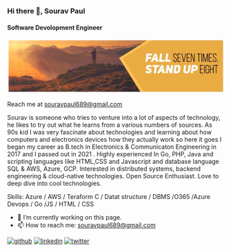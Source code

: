 ### Hi there 👋, Sourav Paul
#### Software Devolopment Engineer
![Technical Analyst](https://github.com/Sourav19990711/SouravPaul/blob/main/1656956102604.jpg?raw=true)


Reach me at souravpaul689@gmail.com

Sourav is someone who tries to venture into a lot of aspects of technology, he likes to try out what he learns from a various numbers of sources.
As 90s kid I was very fascinate about technologies and learning about how computers and electronics devices how they actually work so here it goes I began my career as B.tech in Electronics & Communicaton Engineering in 2017 and I passed out in 2021 .
Highly experienced In Go, PHP, Java and scripting languages like HTML,CSS and Javascript and database language SQL & AWS, Azure, GCP. Interested in distributed systems, backend engineering & cloud-native technologies. Open Source Enthusiast. Love to deep dive into cool technologies.



Skills: Azure / AWS / Teraform  C / Datat structure / DBMS /O365 /Azure Devops / Go /JS / HTML / CSS

- 🔭 I’m currently working on this page. 
- 📫 How to reach me: souravpaul689@gmail.com 


[<img src='https://cdn.jsdelivr.net/npm/simple-icons@3.0.1/icons/github.svg' alt='github' height='40'>](https://github.com/Sourav19990711)  [<img src='https://cdn.jsdelivr.net/npm/simple-icons@3.0.1/icons/linkedin.svg' alt='linkedin' height='40'>](https://www.linkedin.com/in/www.linkedin.com/in/sourav-paul1999/)  [<img src='https://cdn.jsdelivr.net/npm/simple-icons@3.0.1/icons/twitter.svg' alt='twitter' height='40'>](https://twitter.com/@souravp63163043)  

